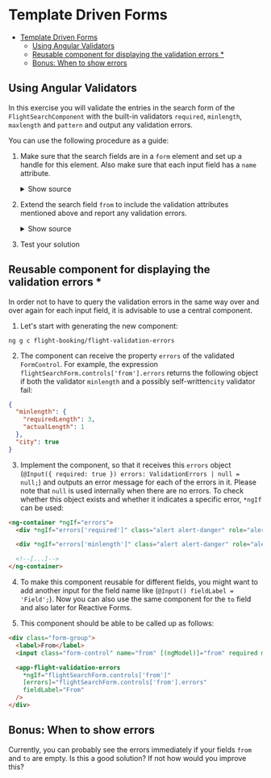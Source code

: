 # Template Driven Forms

- [Template Driven Forms](#template-driven-forms)
  - [Using Angular Validators](#using-angular-validators)
  - [Reusable component for displaying the validation errors \*](#reusable-component-for-displaying-the-validation-errors-)
  - [Bonus: When to show errors](#bonus-when-to-show-errors)

## Using Angular Validators

In this exercise you will validate the entries in the search form of the `FlightSearchComponent` with the built-in validators `required`, `minlength`, `maxlength` and `pattern` and output any validation errors.

You can use the following procedure as a guide:

1. Make sure that the search fields are in a `form` element and set up a handle for this element. Also make sure that each input field has a `name` attribute.

   <details>
   <summary>Show source</summary>
   <p>

   ```html
   <form #flightSearchForm="ngForm">
     [...]
     <input name="from" [(ngModel)]="from" [...] />
     [...]
     <input name="to" [(ngModel)]="to" [...] />
     [...]
   </form>
   ```

   </p>
   </details>

2. Extend the search field `from` to include the validation attributes mentioned above and report any validation errors.

   <details>
   <summary>Show source</summary>
   <p>

   ```html
   <input name="from" [(ngModel)]="from" required minlength="3" maxlength="15" pattern="[a-zA-ZäöüÄÖÜß ]*" />

   <pre *ngIf="flightSearchForm.controls['from']">{{ flightSearchForm.controls['from'].errors | json }}</pre>

   [...]
   <div *ngIf="flightSearchForm.controls['from']?.hasError('minlength')" class="text-danger">... minlength ...</div>
   [...]
   ```

   </p>
   </details>

3. Test your solution

## Reusable component for displaying the validation errors \*

In order not to have to query the validation errors in the same way over and over again for each input field, it is advisable to use a central component.

1. Let's start with generating the new component:

```
ng g c flight-booking/flight-validation-errors
```

2. The component can receive the property `errors` of the validated `FormControl`. For example, the expression `flightSearchForm.controls['from'].errors` returns the following object if both the validator `minlength` and a possibly self-written`city` validator fail:

```json
{
  "minlength": {
    "requiredLength": 3,
    "actualLength": 1
  },
  "city": true
}
```

3. Implement the component, so that it receives this `errors` object (`@Input({ required: true }) errors: ValidationErrors | null = null;`) and outputs an error message for each of the errors in it. Please note that `null` is used internally when there are no errors. To check whether this object exists and whether it indicates a specific error, `*ngIf` can be used:

```html
<ng-container *ngIf="errors">
  <div *ngIf="errors['required']" class="alert alert-danger" role="alert">This field is required.</div>

  <div *ngIf="errors['minlength']" class="alert alert-danger" role="alert">This field is too short.</div>

  <!--[...]-->
</ng-container>
```

4. To make this component reusable for different fields, you might want to add another input for the field name like (`@Input() fieldLabel = 'Field';`). Now you can also use the same component for the `to` field and also later for Reactive Forms.

5. This component should be able to be called up as follows:

```html
<div class="form-group">
  <label>From</label>
  <input class="form-control" name="from" [(ngModel)]="from" required minlength="3" />

  <app-flight-validation-errors
    *ngIf="flightSearchForm.controls['from']"
    [errors]="flightSearchForm.controls['from'].errors"
    fieldLabel="From"
  />
</div>
```

## Bonus: When to show errors

Currently, you can probably see the errors immediately if your fields `from` and `to` are empty. Is this a good solution? If not how would you improve this?
